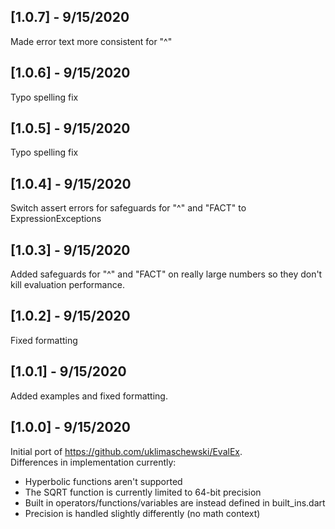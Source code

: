 ## [1.0.7] - 9/15/2020
Made error text more consistent for "^"

## [1.0.6] - 9/15/2020
Typo spelling fix

## [1.0.5] - 9/15/2020
Typo spelling fix

## [1.0.4] - 9/15/2020
Switch assert errors for safeguards for "^" and "FACT" to ExpressionExceptions

## [1.0.3] - 9/15/2020
Added safeguards for "^" and "FACT" on really large numbers so they don't
kill evaluation performance.

## [1.0.2] - 9/15/2020
Fixed formatting

## [1.0.1] - 9/15/2020
Added examples and fixed formatting.

## [1.0.0] - 9/15/2020
Initial port of https://github.com/uklimaschewski/EvalEx.  
Differences in implementation currently:
  - Hyperbolic functions aren't supported
  - The SQRT function is currently limited to 64-bit precision
  - Built in operators/functions/variables are instead defined in built_ins.dart
  - Precision is handled slightly differently (no math context)
